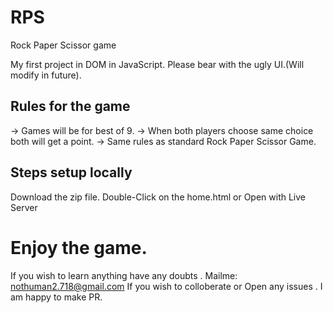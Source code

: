 # RPS
Rock Paper Scissor game

My first project in DOM in JavaScript.
Please bear with the ugly UI.(Will modify in future).

## Rules for the game
-> Games will be for best of 9.
-> When both players choose same choice both will get a point.
-> Same rules as standard Rock Paper Scissor Game.

## Steps setup locally 
Download the zip file.
Double-Click on the home.html or Open with Live Server

# Enjoy the game.
If you wish to learn anything have any doubts .
Mailme: nothuman2.718@gmail.com
If you wish to colloberate or Open any issues . I am happy to make PR.

